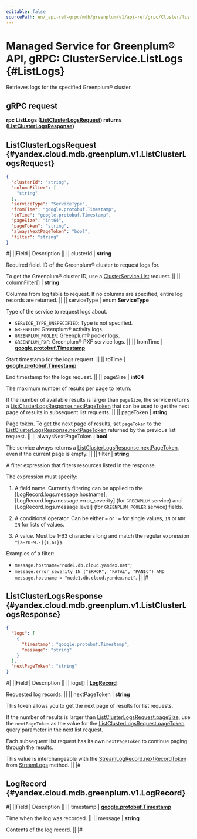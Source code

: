 ```yaml
---
editable: false
sourcePath: en/_api-ref-grpc/mdb/greenplum/v1/api-ref/grpc/Cluster/listLogs.md
---
```


# Managed Service for Greenplum® API, gRPC: ClusterService.ListLogs {#ListLogs}

Retrieves logs for the specified Greenplum® cluster.

## gRPC request

**rpc ListLogs ([ListClusterLogsRequest](#yandex.cloud.mdb.greenplum.v1.ListClusterLogsRequest)) returns ([ListClusterLogsResponse](#yandex.cloud.mdb.greenplum.v1.ListClusterLogsResponse))**

## ListClusterLogsRequest {#yandex.cloud.mdb.greenplum.v1.ListClusterLogsRequest}

```json
{
  "clusterId": "string",
  "columnFilter": [
    "string"
  ],
  "serviceType": "ServiceType",
  "fromTime": "google.protobuf.Timestamp",
  "toTime": "google.protobuf.Timestamp",
  "pageSize": "int64",
  "pageToken": "string",
  "alwaysNextPageToken": "bool",
  "filter": "string"
}
```

#|
||Field | Description ||
|| clusterId | **string**

Required field. ID of the Greenplum® cluster to request logs for.

To get the Greenplum® cluster ID, use a [ClusterService.List](/docs/managed-greenplum/api-ref/grpc/Cluster/list#List) request. ||
|| columnFilter[] | **string**

Columns from log table to request.
If no columns are specified, entire log records are returned. ||
|| serviceType | enum **ServiceType**

Type of the service to request logs about.

- `SERVICE_TYPE_UNSPECIFIED`: Type is not specified.
- `GREENPLUM`: Greenplum® activity logs.
- `GREENPLUM_POOLER`: Greenplum® pooler logs.
- `GREENPLUM_PXF`: Greenplum® PXF service logs. ||
|| fromTime | **[google.protobuf.Timestamp](https://developers.google.com/protocol-buffers/docs/reference/google.protobuf#timestamp)**

Start timestamp for the logs request. ||
|| toTime | **[google.protobuf.Timestamp](https://developers.google.com/protocol-buffers/docs/reference/google.protobuf#timestamp)**

End timestamp for the logs request. ||
|| pageSize | **int64**

The maximum number of results per page to return.

If the number of available results is larger than `pageSize`, the service returns a [ListClusterLogsResponse.nextPageToken](#yandex.cloud.mdb.greenplum.v1.ListClusterLogsResponse) that can be used to get the next page of results in subsequent list requests. ||
|| pageToken | **string**

Page token. To get the next page of results, set `pageToken` to the [ListClusterLogsResponse.nextPageToken](#yandex.cloud.mdb.greenplum.v1.ListClusterLogsResponse) returned by the previous list request. ||
|| alwaysNextPageToken | **bool**

The service always returns a [ListClusterLogsResponse.nextPageToken](#yandex.cloud.mdb.greenplum.v1.ListClusterLogsResponse), even if the current page is empty. ||
|| filter | **string**

A filter expression that filters resources listed in the response.

The expression must specify:

1. A field name. Currently filtering can be applied to the [LogRecord.logs.message.hostname], [LogRecord.logs.message.error_severity] (for `GREENPLUM` service) and [LogRecord.logs.message.level] (for `GREENPLUM_POOLER` service) fields.

2. A conditional operator. Can be either `=` or `!=` for single values, `IN` or `NOT IN` for lists of values.

3. A value. Must be 1-63 characters long and match the regular expression `^[a-z0-9.-]{1,61}$`.

Examples of a filter:
* `message.hostname='node1.db.cloud.yandex.net'`;
* `message.error_severity IN ("ERROR", "FATAL", "PANIC") AND message.hostname = "node1.db.cloud.yandex.net"`. ||
|#

## ListClusterLogsResponse {#yandex.cloud.mdb.greenplum.v1.ListClusterLogsResponse}

```json
{
  "logs": [
    {
      "timestamp": "google.protobuf.Timestamp",
      "message": "string"
    }
  ],
  "nextPageToken": "string"
}
```

#|
||Field | Description ||
|| logs[] | **[LogRecord](#yandex.cloud.mdb.greenplum.v1.LogRecord)**

Requested log records. ||
|| nextPageToken | **string**

This token allows you to get the next page of results for list requests.

If the number of results is larger than [ListClusterLogsRequest.pageSize](#yandex.cloud.mdb.greenplum.v1.ListClusterLogsRequest), use the `nextPageToken` as the value for the [ListClusterLogsRequest.pageToken](#yandex.cloud.mdb.greenplum.v1.ListClusterLogsRequest) query parameter in the next list request.

Each subsequent list request has its own `nextPageToken` to continue paging through the results.

This value is interchangeable with the [StreamLogRecord.nextRecordToken](/docs/managed-greenplum/api-ref/grpc/Cluster/streamLogs#yandex.cloud.mdb.greenplum.v1.StreamLogRecord) from [StreamLogs](/docs/managed-greenplum/api-ref/grpc/Cluster/streamLogs#StreamLogs) method. ||
|#

## LogRecord {#yandex.cloud.mdb.greenplum.v1.LogRecord}

#|
||Field | Description ||
|| timestamp | **[google.protobuf.Timestamp](https://developers.google.com/protocol-buffers/docs/reference/google.protobuf#timestamp)**

Time when the log was recorded. ||
|| message | **string**

Contents of the log record. ||
|#
